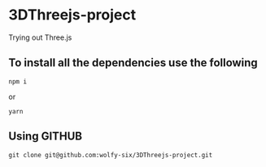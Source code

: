 # 3DThreejs-project
Trying out Three.js


## To install all the dependencies use the following 

``` 
npm i
```

or

``` 
yarn
```
## Using GITHUB

```
git clone git@github.com:wolfy-six/3DThreejs-project.git

```
